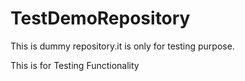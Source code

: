# TestDemoRepository
This is dummy repository.it is only for testing purpose.

This is for Testing Functionality
